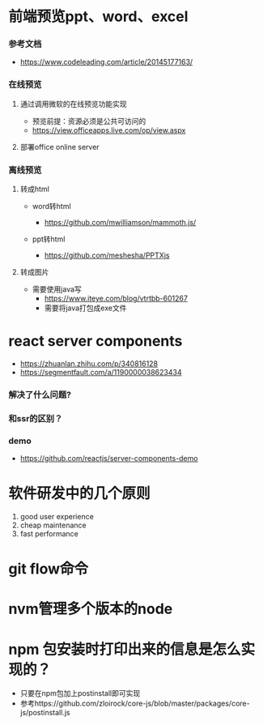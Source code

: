 # 前端预览ppt、word、excel
### 参考文档
- https://www.codeleading.com/article/20145177163/
### 在线预览
1. 通过调用微软的在线预览功能实现 
    - 预览前提：资源必须是公共可访问的
    - https://view.officeapps.live.com/op/view.aspx

1. 部署office online server   
### 离线预览
1. 转成html
    - word转html
      - https://github.com/mwilliamson/mammoth.js/

    - ppt转html
      - https://github.com/meshesha/PPTXjs


2. 转成图片
    - 需要使用java写
      - https://www.iteye.com/blog/vtrtbb-601267
      - 需要将java打包成exe文件

# react server components
- https://zhuanlan.zhihu.com/p/340816128
- https://segmentfault.com/a/1190000038623434

### 解决了什么问题?
### 和ssr的区别？
### demo
- https://github.com/reactjs/server-components-demo

# 软件研发中的几个原则
1. good user experience
2. cheap maintenance
3. fast performance

    

# git flow命令

# nvm管理多个版本的node

# npm 包安装时打印出来的信息是怎么实现的？
- 只要在npm包加上postinstall即可实现
- 参考https://github.com/zloirock/core-js/blob/master/packages/core-js/postinstall.js